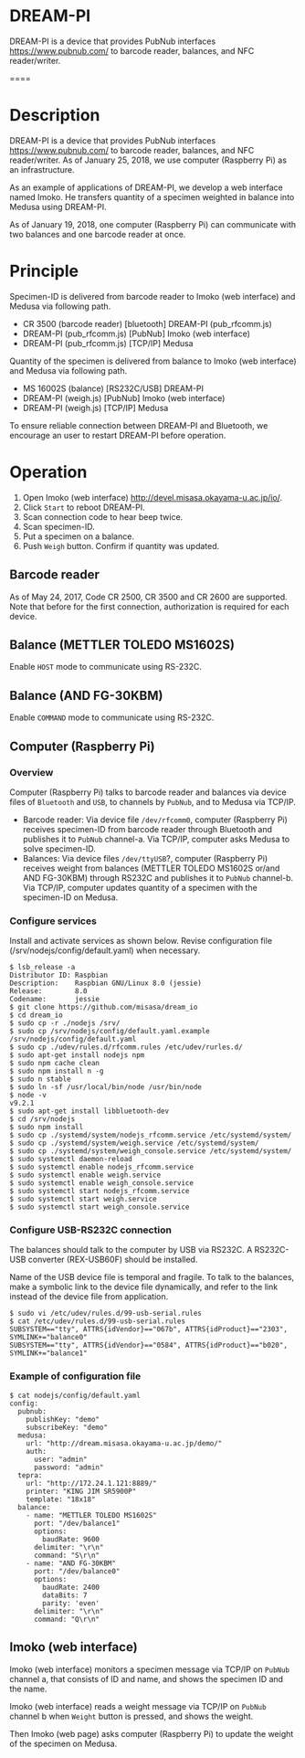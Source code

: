 # DREAM-PI

DREAM-PI is a device that provides PubNub interfaces https://www.pubnub.com/ to
barcode reader, balances, and NFC reader/writer.

====
# Description
DREAM-PI is a device that provides PubNub interfaces https://www.pubnub.com/ to
barcode reader, balances, and NFC reader/writer.  As of January 25,
2018, we use computer (Raspberry Pi) as an infrastructure.

As an example of applications of DREAM-PI, we develop a web interface
named Imoko.  He transfers quantity of a specimen weighted in balance
into Medusa using DREAM-PI.

As of January 19, 2018, one computer (Raspberry Pi) can communicate
with two balances and one barcode reader at once.

# Principle

Specimen-ID is delivered from barcode reader to Imoko (web interface) and Medusa via
following path.

- CR 3500 (barcode reader) [bluetooth] DREAM-PI (pub_rfcomm.js)
- DREAM-PI (pub_rfcomm.js) [PubNub] Imoko (web interface)
- DREAM-PI (pub_rfcomm.js) [TCP/IP] Medusa

Quantity of the specimen is delivered from balance to Imoko (web interface) and Medusa
via following path.

- MS 16002S (balance) [RS232C/USB] DREAM-PI
- DREAM-PI (weigh.js) [PubNub] Imoko (web interface)
- DREAM-PI (weigh.js) [TCP/IP] Medusa

To ensure reliable connection between DREAM-PI and Bluetooth, we
encourage an user to restart DREAM-PI before operation.



# Operation

1. Open Imoko (web interface) http://devel.misasa.okayama-u.ac.jp/io/.
2. Click `Start` to reboot DREAM-PI.
3. Scan connection code to hear beep twice.
4. Scan specimen-ID.
5. Put a specimen on a balance.
6. Push `Weigh` button.  Confirm if quantity was updated.

## Barcode reader

As of May 24, 2017, Code CR 2500, CR 3500 and CR 2600 are supported.
Note that before for the first connection, authorization is
required for each device.

## Balance (METTLER TOLEDO MS1602S)

Enable `HOST` mode to communicate using RS-232C.

## Balance (AND FG-30KBM)

Enable `COMMAND` mode to communicate using RS-232C.

## Computer (Raspberry Pi)

### Overview

Computer (Raspberry Pi) talks to barcode reader and balances via
device files of `Bluetooth` and `USB`, to channels by `PubNub`, and to
Medusa via TCP/IP.

- Barcode reader: Via device file `/dev/rfcomm0`,
  computer (Raspberry Pi) receives specimen-ID from barcode reader
  through Bluetooth and publishes it to `PubNub` channel-a.  Via
  TCP/IP, computer asks Medusa to solve specimen-ID.
- Balances: Via device files `/dev/ttyUSB`?, computer
  (Raspberry Pi) receives weight from balances (METTLER TOLEDO MS1602S
  or/and AND FG-30KBM) through RS232C and publishes it to `PubNub`
  channel-b.  Via TCP/IP, computer updates quantity of a specimen with
  the specimen-ID on Medusa.

### Configure services

Install and activate services as shown below.  Revise configuration
file (/srv/nodejs/config/default.yaml) when necessary.

    $ lsb_release -a
    Distributor ID: Raspbian
    Description:    Raspbian GNU/Linux 8.0 (jessie)
    Release:        8.0
    Codename:       jessie
    $ git clone https://github.com/misasa/dream_io
    $ cd dream_io
    $ sudo cp -r ./nodejs /srv/
    $ sudo cp /srv/nodejs/config/default.yaml.example /srv/nodejs/config/default.yaml
    $ sudo cp ./udev/rules.d/rfcomm.rules /etc/udev/rurles.d/
    $ sudo apt-get install nodejs npm
    $ sudo npm cache clean
    $ sudo npm install n -g
    $ sudo n stable
    $ sudo ln -sf /usr/local/bin/node /usr/bin/node
    $ node -v
    v9.2.1
    $ sudo apt-get install libbluetooth-dev
    $ cd /srv/nodejs
    $ sudo npm install
    $ sudo cp ./systemd/system/nodejs_rfcomm.service /etc/systemd/system/
    $ sudo cp ./systemd/system/weigh.service /etc/systemd/system/
    $ sudo cp ./systemd/system/weigh_console.service /etc/systemd/system/
    $ sudo systemctl daemon-reload
    $ sudo systemctl enable nodejs_rfcomm.service
    $ sudo systemctl enable weigh.service
    $ sudo systemctl enable weigh_console.service
    $ sudo systemctl start nodejs_rfcomm.service
    $ sudo systemctl start weigh.service
    $ sudo systemctl start weigh_console.service


### Configure USB-RS232C connection

The balances should talk to the computer by USB via RS232C.  A
RS232C-USB converter (REX-USB60F) should be installed.

Name of the USB device file is temporal and fragile.  To talk to
the balances, make a symbolic link to the device file dynamically, and
refer to the link instead of the device file from application.

    $ sudo vi /etc/udev/rules.d/99-usb-serial.rules
    $ cat /etc/udev/rules.d/99-usb-serial.rules
    SUBSYSTEM=="tty", ATTRS{idVendor}=="067b", ATTRS{idProduct}=="2303", SYMLINK+="balance0"
    SUBSYSTEM=="tty", ATTRS{idVendor}=="0584", ATTRS{idProduct}=="b020", SYMLINK+="balance1"


### Example of configuration file

    $ cat nodejs/config/default.yaml
    config:
      pubnub:
        publishKey: "demo"
        subscribeKey: "demo"
      medusa:
        url: "http://dream.misasa.okayama-u.ac.jp/demo/"
        auth:
          user: "admin"
          password: "admin"
      tepra:
        url: "http://172.24.1.121:8889/"
        printer: "KING JIM SR5900P"
        template: "18x18"
      balance:
        - name: "METTLER TOLEDO MS1602S"
          port: "/dev/balance1"
          options:
            baudRate: 9600
          delimiter: "\r\n"
          command: "S\r\n"
        - name: "AND FG-30KBM"
          port: "/dev/balance0"
          options:
            baudRate: 2400
            dataBits: 7
            parity: 'even'
          delimiter: "\r\n"
          command: "Q\r\n"

## Imoko (web interface)

Imoko (web interface) monitors a specimen message via TCP/IP on
`PubNub` channel a, that consists of ID and name, and shows the
specimen ID and the name.

Imoko (web interface) reads a weight message via TCP/IP on `PubNub`
channel b when `Weight` button is pressed, and shows the weight.

Then Imoko (web page) asks computer (Raspberry Pi) to update the
weight of the specimen on Medusa.
